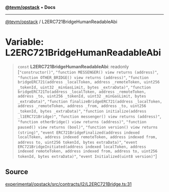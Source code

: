 [**@tevm/opstack**](../README.md) • **Docs**

***

[@tevm/opstack](../globals.md) / L2ERC721BridgeHumanReadableAbi

# Variable: L2ERC721BridgeHumanReadableAbi

> `const` **L2ERC721BridgeHumanReadableAbi**: readonly [`"constructor()"`, `"function MESSENGER() view returns (address)"`, `"function OTHER_BRIDGE() view returns (address)"`, `"function bridgeERC721(address _localToken, address _remoteToken, uint256 _tokenId, uint32 _minGasLimit, bytes _extraData)"`, `"function bridgeERC721To(address _localToken, address _remoteToken, address _to, uint256 _tokenId, uint32 _minGasLimit, bytes _extraData)"`, `"function finalizeBridgeERC721(address _localToken, address _remoteToken, address _from, address _to, uint256 _tokenId, bytes _extraData)"`, `"function initialize(address _l1ERC721Bridge)"`, `"function messenger() view returns (address)"`, `"function otherBridge() view returns (address)"`, `"function paused() view returns (bool)"`, `"function version() view returns (string)"`, `"event ERC721BridgeFinalized(address indexed localToken, address indexed remoteToken, address indexed from, address to, uint256 tokenId, bytes extraData)"`, `"event ERC721BridgeInitiated(address indexed localToken, address indexed remoteToken, address indexed from, address to, uint256 tokenId, bytes extraData)"`, `"event Initialized(uint8 version)"`]

## Source

[experimental/opstack/src/contracts/l2/L2ERC721Bridge.ts:31](https://github.com/evmts/tevm-monorepo/blob/main/experimental/opstack/src/contracts/l2/L2ERC721Bridge.ts#L31)
